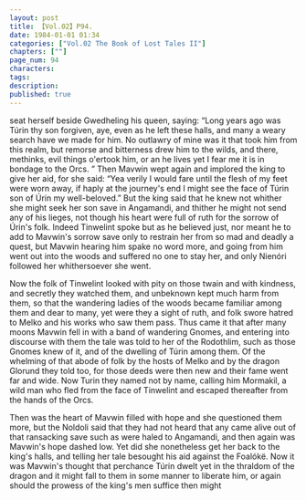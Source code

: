 ```yaml
---
layout: post
title: 【Vol.02】P94.
date: 1984-01-01 01:34
categories: ["Vol.02 The Book of Lost Tales II"]
chapters: [""]
page_num: 94
characters: 
tags: 
description: 
published: true
---
```


<p style="text-indent: 0;">
seat herself beside Gwedheling his queen, saying: “Long years ago was Túrin thy son forgiven, aye, even as he left these halls, and many a weary search have we made for him. No outlawry of mine was it that took him from this realm, but remorse and bitterness drew him to the wilds, and there, methinks, evil things o'ertook him, or an he lives yet I fear me it is in bondage to the Orcs. ” Then Mavwin wept again and implored the king to give her aid, for she said: “Yea verily I would fare until the flesh of my feet were worn away, if haply at the journey's end I might see the face of Túrin son of Úrin my well-beloved.” But the king said that he knew not whither she might seek her son save in Angamandi, and thither he might not send any of his lieges, not though his heart were full of ruth for the sorrow of Úrin's folk. Indeed Tinwelint spoke but as he believed just, nor meant he to add to Mavwin's sorrow save only to restrain her from so mad and deadly a quest, but Mavwin hearing him spake no word more, and going from him went out into the woods and suffered no one to stay her, and only Nienóri followed her whithersoever she went.
</p>

Now the folk of Tinwelint looked with pity on those twain and with kindness, and secretly they watched them, and unbeknown kept much harm from them, so that the wandering ladies of the woods became familiar among them and dear to many, yet were they a sight of ruth, and folk swore hatred to Melko and his works who saw them pass. Thus came it that after many moons Mavwin fell in with a band of wandering Gnomes, and entering into discourse with them the tale was told to her of the Rodothlim, such as those Gnomes knew of it, and of the dwelling of Túrin among them. Of the whelming of that abode of folk by the hosts of Melko and by the dragon Glorund they told too, for those deeds were then new and their fame went far and wide. Now Turin they named not by name, calling him Mormakil, a wild man who fled from the face of Tinwelint and escaped thereafter from the hands of the Orcs.

Then was the heart of Mavwin filled with hope and she questioned them more, but the Noldoli said that they had not heard that any came alive out of that ransacking save such as were haled to Angamandi, and then again was Mavwin's hope dashed low. Yet did she nonetheless get her back to the king's halls, and telling her tale besought his aid against the Foalókë. Now it was Mavwin's thought that perchance Túrin dwelt yet in the thraldom of the dragon and it might fall to them in some manner to liberate him, or again should the prowess of the king's men suffice then might

